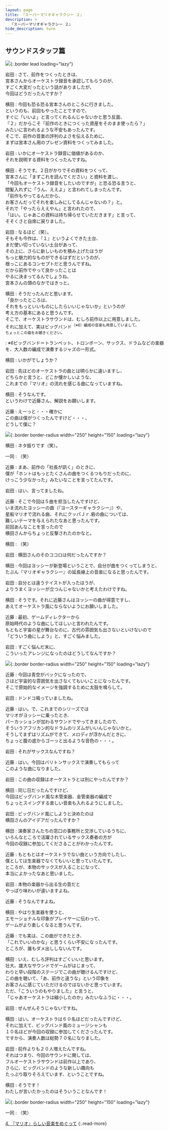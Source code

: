 ```yaml
---
layout: page
title: 『スーパーマリオギャラクシー ２』
description: >
  『スーパーマリオギャラクシー ２』
hide_description: ture
---
```


## サウンドスタッフ篇

![](/interviews/jp/wii/sb4j/vol3/img/mainvisual3.jpg){:.border lead loading="lazy"}

岩田
: さて、前作をつくったときは、<br>宮本さんからオーケストラ録音を承認してもらうのが、<br>すごく大変だったという話がありましたが、<br>今回はどうだったんですか？

横田
: 今回も恐る恐る宮本さんのところに行きました。<br>というのも、前回もやったことですので、<br>すぐに「いいよ」と言ってくれるんじゃないかと思う反面、<br>『２』だからこそ「前作のときにつくった資産をそのまま使ったら？」<br>みたいに言われるような不安もあったんです。<br>そこで、前作の音楽の評判のよさを伝えるために、<br>まずは宮本さん用のプレゼン資料をつくってみました。

岩田
: いかにオーケストラ録音に価値があるのか、<br>それを説明する資料をつくったんですね。

横田
: そうです。２日がかりでその資料をつくって、<br>宮本さんに「まずこれを読んでください」と資料を渡し、<br>「今回もオーケストラ録音をしたいのですが」と恐る恐る言うと、<br>間髪入れずに「うん、ええよ」と言われてしまったんです。<br>「前作もやってるんだから、<br>お客さんだってそれを楽しみにしてるんじゃないの？」と。<br>それで「やったらええやん」と言われたので、<br>「はい。じゃあこの資料は持ち帰らせていただきます」と言って、<br>そそくさと自席に戻りました。

岩田
: なるほど（笑）。<br>そもそも今作は、『１』というよくできた土台、<br>まだ使い切っていない土台があって、<br>その上に、さらに新しいものを積み上げたほうが<br>もっと魅力的なものができるはずだというのが、<br>根っこにあるコンセプトだと思うんですね。<br>だから前作でやって良かったことは<br>やるに決まってるんでしょうね、<br>宮本さんの頭のなかではきっと。

横田
: そうだったんだと思います。<br>「良かったところは、<br>それをもっといいものにしたらいいじゃないか」というのが<br>考え方の基本にあると思うんです。<br>そこで、オーケストラサウンドは、むしろ前作以上に用意しました。<br>それに加えて、実はビッグバンド<SUP>（※6）編成の音楽も用意していまして。<br>ちょっとこの曲をお聴きください。

<DIV CLASS="music_btn">
: ※6ビッグバンド＝トランペット、トロンボーン、サックス、ドラムなどの楽器を、大人数の編成で演奏するジャズの一形式。

横田
: いかがでしょうか？

岩田
: 先ほどのオーケストラの曲とは明らかに違いますし、<br>どちらかと言うと、どこか懐かしいような、<br>これまでの『マリオ』の流れを感じる曲になっていますね。

横田
: そうなんです。<br>というわけで近藤さん、解説をお願いします。

近藤
: えーっと・・・確かに<br>この曲は僕がつくったんですけど・・・、<br>どうして僕に？

![](/interviews/jp/wii/sb4j/vol3/img/photo009.jpg){:.border border-radius width="250" height="150" loading="lazy"}

横田
: ネタ振りです（笑）。

一同
: （笑）

近藤
: まあ、前作の「社長が訊く」のときに、<br>僕が「ホントはもっとたくさんの曲をつくるつもりだったのに、<br>けっこう少なかった」みたいなことを言ってたんです。

岩田
: はい、言ってましたね。

近藤
: そこで今回は５曲を担当したんですけど、<br>いま流れたヨッシーの曲（『ヨースターギャラクシー』）や、<br>星船マリオで流れる曲、それにクッパＪｒ.砦の曲については、<br>難しいテーマを与えられたなあと思ったんです。<br>前回あんなことを言ったので<br>横田さんからちょっと反撃されたのかなと。

横田
: （笑）

岩田
: 横田さんのそのココロは何だったんですか？

横田
: 今回はヨッシーが新登場ということで、自分が曲をつくってしまうと、<br>たぶん『マリオギャラクシー』の延長線上の音楽になると思ったんです。

岩田
: 自分とは違うテイストが入ったほうが、<br>よりうまくヨッシーが立つんじゃないかと考えたわけですね。

横田
: そうです。それに近藤さんはヨッシーの曲が得意ですし、<br>あえてオーケストラ風にならないようにお願いしました。

近藤
: 最初、ゲームディレクターから<br>原始時代のような曲にしてほしいと言われたんです。<br>もともと宇宙の星が舞台なのに、古代の雰囲気も出さないといけないので<br>「どういう曲にしよう」と、すごく悩みました。

岩田
: すごく悩んだ末に、<br>こういったアレンジになったのはどうしてなんですか？

![](/interviews/jp/wii/sb4j/vol3/img/photo010.jpg){:.border border-radius width="250" height="150" loading="lazy"}

近藤
: 今回は青空がバックになったので、<br>さほど宇宙的な雰囲気を出さなくてもいいことになったんです。<br>そこで原始的なイメージを強調するために太鼓を鳴らして。

岩田
: ドンドコ鳴っていましたね。

近藤
: はい。で、これまでのシリーズでは<br>マリオがヨッシーに乗ったとき、<br>パーカッションが加わるサウンドでやってきましたので、<br>そういうアフリカン的なドラムのリズムがいいんじゃないかと。<br>そうしてまずはリズムができて、メロディが浮かんだときに、<br>ちょっと腹の底からゴーッと出るような音色の・・・。

岩田
: それがサックスなんですね？

近藤
: はい。今回はバリトンサックスで演奏してもらって<br>このような曲になりました。

岩田
: この曲の収録はオーケストラとは別にやったんですか？

横田
: 同じ日だったんですけど、<br>今回はビッグバンド風な木管楽器、金管楽器の編成で<br>ちょっとスイングする楽しい音楽も入れるようにしました。

岩田
: ビッグバンド風にしようと決めたのは<br>横田さんのアイデアだったんですか？

横田
: 演奏家さんたちの窓口の事務所と交渉しているうちに、<br>いろんなところで活躍されているサックス奏者の方が<br>今回の収録に参加してくださることがわかったんです。

近藤
: もともとはオーケストラでない曲という方向でしたし、<br>僕としては生楽器でなくてもいいと思っていたんです。<br>ところが、本物のサックスが入ることになって、<br>本当によかったなあと思いました。

岩田
: 本物の楽器から出る生の音だと<br>やっぱり味わいが違いますよね。

近藤
: そうなんですよね。

横田
: やはり生楽器を使うと、<br>エモーショナルな印象がプレイヤーに伝わって、<br>ゲームがより楽しくなると思うんです。

近藤
: でも実は、この曲ができたとき、<br>「これでいいのかな」と思うくらい不安になったんです。<br>ところが、誰もダメ出ししないんです。

横田
: いえ、むしろ評判はすごくいいと思います。<br>壮大、雄大なサウンドでゲームがはじまって、<br>わりと早い段階のステージでこの曲が聴けるんですけど、<br>この曲を聴いて、「あ、前作と違うな」という印象を<br>お客さんに感じていただけるのではないかと思っています。<br>ただ、「こういうのもやりました」と言うと、<br>「じゃあオーケストラは縮小したのか」みたいなふうに・・・。

岩田
: ぜんぜんそうじゃないですね。

横田
: はい。オーケストラは６０名ほどだったんですけど、<br>それに加えて、ビッグバンド風のミュージシャンも<br>１０名ほどが今回の収録に参加してくださったんです。<br>ですから、演奏人数は総勢７０名になりました。

岩田
: 前作よりも２０人増えたんですね。<br>それはつまり、今回のサウンドに関しては、<br>フルオーケストラサウンドは前作以上であり、<br>さらに、ビッグバンドのような新しい趣向も<br>たっぷり取りそろえています、ということですね。

横田
: そうです！ <br>わたしが言いたかったのはそういうことなんです！

![](/interviews/jp/wii/sb4j/vol3/img/photo011.jpg){:.border border-radius width="250" height="150" loading="lazy"}

一同
: （笑）

[4. 『マリオ』らしい音楽をめぐって](4.md)
{:.read-more}

